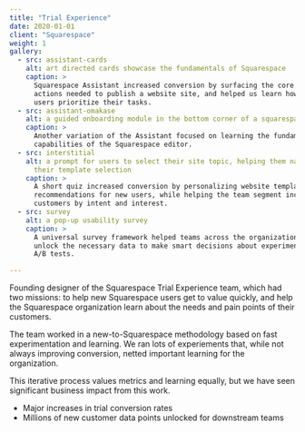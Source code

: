```yaml
---
title: "Trial Experience"
date: 2020-01-01
client: "Squarespace"
weight: 1
gallery:
  - src: assistant-cards
    alt: art directed cards showcase the fundamentals of Squarespace
    caption: >
      Squarespace Assistant increased conversion by surfacing the core
      actions needed to publish a website site, and helped us learn how new
      users prioritize their tasks.
  - src: assistant-omakase
    alt: a guided onboarding module in the bottom corner of a squarespace site
    caption: >
      Another variation of the Assistant focused on learning the fundamental
      capabilities of the Squarespace editor.
  - src: interstitial
    alt: a prompt for users to select their site topic, helping them narrow down
      their template selection
    caption: > 
      A short quiz increased conversion by personalizing website template
      recommendations for new users, while helping the team segment incoming
      customers by intent and interest.
  - src: survey
    alt: a pop-up usability survey
    caption: > 
      A universal survey framework helped teams across the organization
      unlock the necessary data to make smart decisions about experiments and
      A/B tests.

---
```


Founding designer of the Squarespace Trial Experience team, which had two missions: to help new Squarespace users get to value quickly, and help the Squarespace organization learn about the needs and pain points of their customers.

The team worked in a new-to-Squarespace methodology based on fast experimentation and learning. We ran lots of experiements that, while not always improving conversion, netted important learning for the organization.

This iterative process values metrics and learning equally, but we have seen significant business impact from this work.

- Major increases in trial conversion rates
- Millions of new customer data points unlocked for downstream teams

